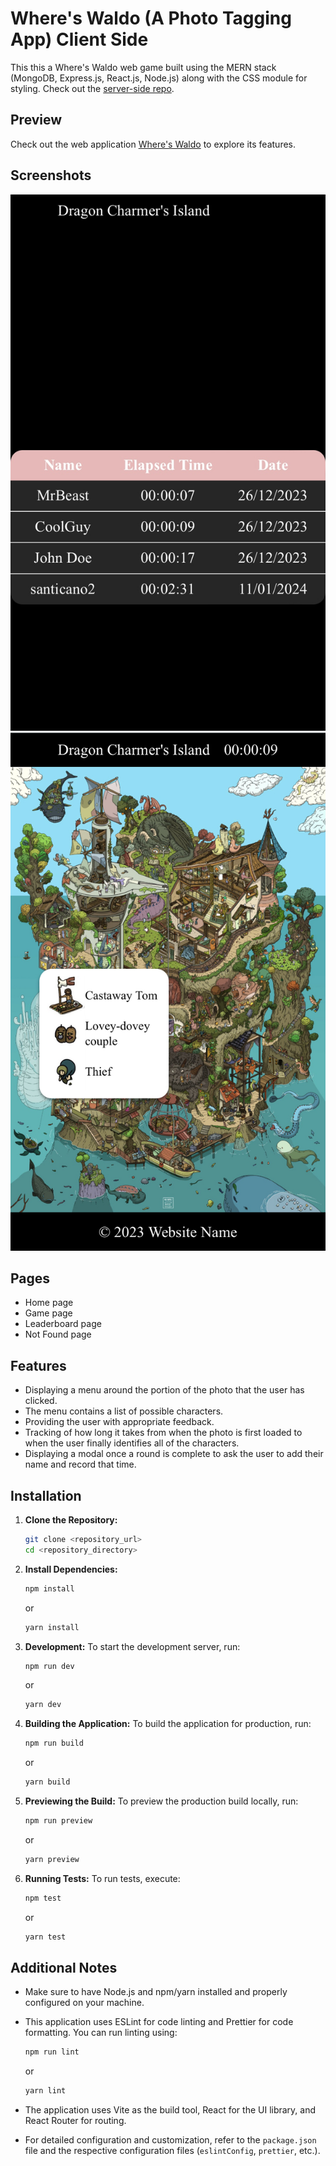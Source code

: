 # Where's Waldo (A Photo Tagging App) Client Side
This this a Where's Waldo web game built using the MERN stack (MongoDB, Express.js, React.js, Node.js) along with the CSS module for styling.
Check out the [server-side repo](https://github.com/LaythAlqadhi/where-is-waldo-server-side).

## Preview
Check out the web application [Where's Waldo](https://where-is-waldo-five.vercel.app) to explore its features.

## Screenshots
![Game page](./public/screenshot_1.jpeg)
![Leaderboard page](./public/screenshot_2.jpeg)

## Pages
- Home page
- Game page
- Leaderboard page
- Not Found page

## Features
- Displaying a menu around the portion of the photo that the user has clicked.
- The menu contains a list of possible characters.
- Providing the user with appropriate feedback.
- Tracking of how long it takes from when the photo is first loaded to when the user finally identifies all of the characters.
- Displaying a modal once a round is complete to ask the user to add their name and record that time.

## Installation
1. **Clone the Repository:**
   ```bash
   git clone <repository_url>
   cd <repository_directory>
   ```

2. **Install Dependencies:**
   ```bash
   npm install
   ```

   or

   ```bash
   yarn install
   ```

3. **Development:**
   To start the development server, run:
   ```bash
   npm run dev
   ```

   or

   ```bash
   yarn dev
   ```

4. **Building the Application:**
   To build the application for production, run:
   ```bash
   npm run build
   ```

   or

   ```bash
   yarn build
   ```

5. **Previewing the Build:**
   To preview the production build locally, run:
   ```bash
   npm run preview
   ```

   or

   ```bash
   yarn preview
   ```

6. **Running Tests:**
   To run tests, execute:
   ```bash
   npm test
   ```

   or

   ```bash
   yarn test
   ```

## Additional Notes

- Make sure to have Node.js and npm/yarn installed and properly configured on your machine.
- This application uses ESLint for code linting and Prettier for code formatting. You can run linting using:
  ```bash
  npm run lint
  ```
  or
  ```bash
  yarn lint
  ```

- The application uses Vite as the build tool, React for the UI library, and React Router for routing.
- For detailed configuration and customization, refer to the `package.json` file and the respective configuration files (`eslintConfig`, `prettier`, etc.).